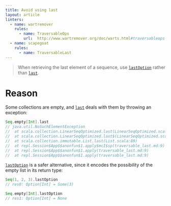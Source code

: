 ```yaml
---
title: Avoid using last
layout: article
linters:
  - name: wartremover
    rules:
      - name: TraversableOps
        url:  http://www.wartremover.org/doc/warts.html#traversableops
  - name: scapegoat
    rules:
      - name: TraversableLast
---
```


> When retrieving the last element of a sequence, use [`lastOption`] rather than [`last`].

# Reason

Some collections are empty, and [`last`] deals with them by throwing an exception:

```scala
Seq.empty[Int].last
// java.util.NoSuchElementException
// 	at scala.collection.LinearSeqOptimized.last(LinearSeqOptimized.scala:150)
// 	at scala.collection.LinearSeqOptimized.last$(LinearSeqOptimized.scala:149)
// 	at scala.collection.immutable.List.last(List.scala:89)
// 	at repl.Session$App$$anonfun$1.apply$mcI$sp(traversable_last.md:9)
// 	at repl.Session$App$$anonfun$1.apply(traversable_last.md:9)
// 	at repl.Session$App$$anonfun$1.apply(traversable_last.md:9)
```

[`lastOption`] is a safer alternative, since it encodes the possibility of the empty list in its return type:

```scala
Seq(1, 2, 3).lastOption
// res0: Option[Int] = Some(3)

Seq.empty[Int].lastOption
// res1: Option[Int] = None
```

[`last`]:https://www.scala-lang.org/api/2.12.8/scala/collection/Seq.html#last:A
[`lastOption`]:https://www.scala-lang.org/api/2.12.8/scala/collection/Seq.html#lastOption:Option[A]

